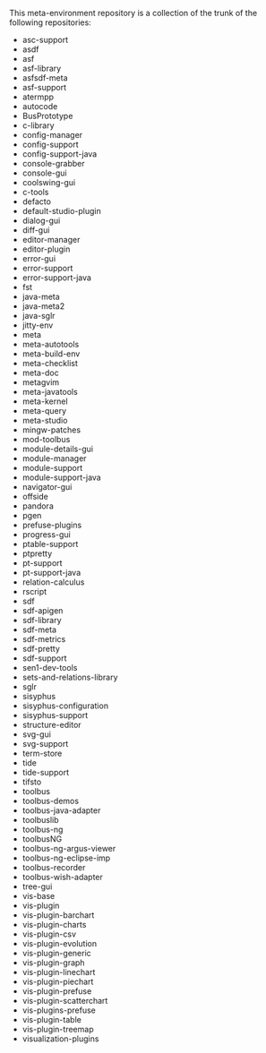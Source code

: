 This meta-environment repository is a collection of the trunk of the following repositories:

  - asc-support
  - asdf
  - asf
  - asf-library
  - asfsdf-meta
  - asf-support
  - atermpp
  - autocode
  - BusPrototype
  - c-library
  - config-manager
  - config-support
  - config-support-java
  - console-grabber
  - console-gui
  - coolswing-gui
  - c-tools
  - defacto
  - default-studio-plugin
  - dialog-gui
  - diff-gui
  - editor-manager
  - editor-plugin
  - error-gui
  - error-support
  - error-support-java
  - fst
  - java-meta
  - java-meta2
  - java-sglr
  - jitty-env
  - meta
  - meta-autotools
  - meta-build-env
  - meta-checklist
  - meta-doc
  - metagvim
  - meta-javatools
  - meta-kernel
  - meta-query
  - meta-studio
  - mingw-patches
  - mod-toolbus
  - module-details-gui
  - module-manager
  - module-support
  - module-support-java
  - navigator-gui
  - offside
  - pandora
  - pgen
  - prefuse-plugins
  - progress-gui
  - ptable-support
  - ptpretty
  - pt-support
  - pt-support-java
  - relation-calculus
  - rscript
  - sdf
  - sdf-apigen
  - sdf-library
  - sdf-meta
  - sdf-metrics
  - sdf-pretty
  - sdf-support
  - sen1-dev-tools
  - sets-and-relations-library
  - sglr
  - sisyphus
  - sisyphus-configuration
  - sisyphus-support
  - structure-editor
  - svg-gui
  - svg-support
  - term-store
  - tide
  - tide-support
  - tifsto
  - toolbus
  - toolbus-demos
  - toolbus-java-adapter
  - toolbuslib
  - toolbus-ng
  - toolbusNG
  - toolbus-ng-argus-viewer
  - toolbus-ng-eclipse-imp
  - toolbus-recorder
  - toolbus-wish-adapter
  - tree-gui
  - vis-base
  - vis-plugin
  - vis-plugin-barchart
  - vis-plugin-charts
  - vis-plugin-csv
  - vis-plugin-evolution
  - vis-plugin-generic
  - vis-plugin-graph
  - vis-plugin-linechart
  - vis-plugin-piechart
  - vis-plugin-prefuse
  - vis-plugin-scatterchart
  - vis-plugins-prefuse
  - vis-plugin-table
  - vis-plugin-treemap
  - visualization-plugins

